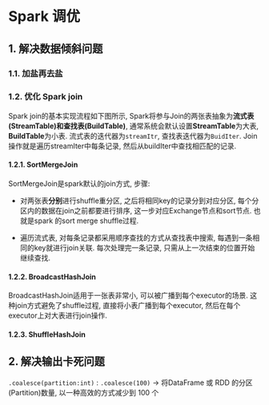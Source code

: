 # Spark 调优

## 1. 解决数据倾斜问题

### 1.1. 加盐再去盐

### 1.2. 优化 Spark join

Spark join的基本实现流程如下图所示, Spark将参与Join的两张表抽象为**流式表(StreamTable)**和**查找表(BuildTable)**, 通常系统会默认设置**StreamTable**为大表, **BuildTable**为小表. 流式表的迭代器为`streamItr`, 查找表迭代器为`BuidIter`. Join操作就是遍历streamIter中每条记录, 然后从buildIter中查找相匹配的记录. 

#### 1.2.1. SortMergeJoin

SortMergeJoin是spark默认的join方式, 步骤: 

- 对两张表**分别**进行shuffle重分区, 之后将相同key的记录分到对应分区, 每个分区内的数据在join之前都要进行排序, 这一步对应Exchange节点和sort节点. 也就是spark 的sort merge shuffle过程.

- 遍历流式表, 对每条记录都采用顺序查找的方式从查找表中搜索, 每遇到一条相同的key就进行join关联. 每次处理完一条记录, 只需从上一次结束的位置开始继续查找. 

#### 1.2.2. BroadcastHashJoin

BroadcastHashJoin适用于一张表非常小, 可以被广播到每个executor的场景. 这种join方式避免了shuffle过程, 直接将小表广播到每个executor, 然后在每个executor上对大表进行join操作.

#### 1.2.3. ShuffleHashJoin


## 2. 解决输出卡死问题

`.coalesce(partition:int)` : `.coalesce(100)` ->  将DataFrame 或 RDD 的分区(Partition)数量, 以一种高效的方式减少到 100 个
